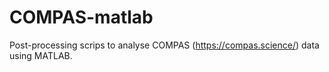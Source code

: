 # COMPAS-matlab
Post-processing scrips to analyse COMPAS (https://compas.science/) data using MATLAB.
